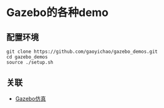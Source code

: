 # Gazebo的各种demo

## 配置环境

    git clone https://github.com/gaoyichao/gazebo_demos.git
    cd gazebo_demos
    source ./setup.sh

## 关联

* [Gazebo仿真](https://gaoyichao.com/Xiaotu/?book=Gazebo&title=index)

